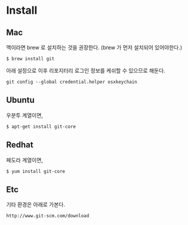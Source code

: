 # Install


## Mac

맥이라면 brew 로 설치하는 것을 권장한다. (brew 가 먼저 설치되어 있어야한다.)

	$ brew install git

아래 설정으로 이후 리포지터리 로그인 정보를 케쉬할 수 있으므로 해둔다.

	git config --global credential.helper osxkeychain

## Ubuntu

우분투 계열이면,

	$ apt-get install git-core


## Redhat

페도라 계열이면,

	$ yum install git-core

## Etc

기타 환경은 아래로 가본다.

	http://www.git-scm.com/download
